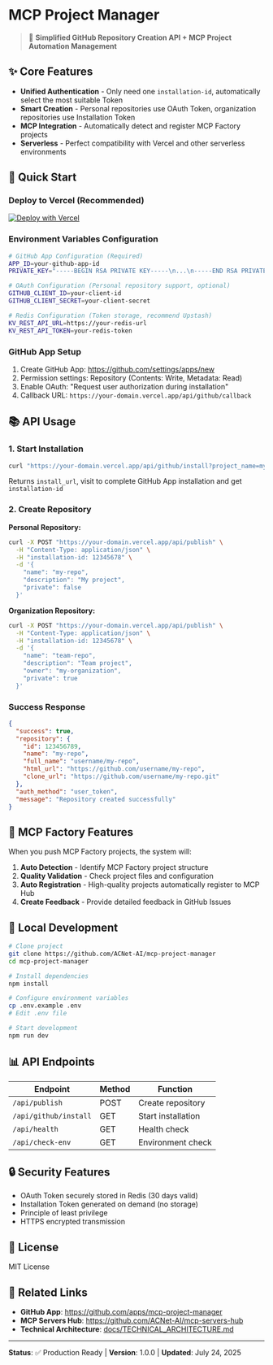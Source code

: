 # MCP Project Manager

> 🚀 **Simplified GitHub Repository Creation API + MCP Project Automation Management**  

## ✨ Core Features

- **Unified Authentication** - Only need one `installation-id`, automatically select the most suitable Token
- **Smart Creation** - Personal repositories use OAuth Token, organization repositories use Installation Token
- **MCP Integration** - Automatically detect and register MCP Factory projects
- **Serverless** - Perfect compatibility with Vercel and other serverless environments

## 🚀 Quick Start

### Deploy to Vercel (Recommended)

[![Deploy with Vercel](https://vercel.com/button)](https://vercel.com/new/clone?repository-url=https://github.com/ACNet-AI/mcp-project-manager)

### Environment Variables Configuration

```bash
# GitHub App Configuration (Required)
APP_ID=your-github-app-id
PRIVATE_KEY="-----BEGIN RSA PRIVATE KEY-----\n...\n-----END RSA PRIVATE KEY-----"

# OAuth Configuration (Personal repository support, optional)
GITHUB_CLIENT_ID=your-client-id
GITHUB_CLIENT_SECRET=your-client-secret

# Redis Configuration (Token storage, recommend Upstash)
KV_REST_API_URL=https://your-redis-url
KV_REST_API_TOKEN=your-redis-token
```

### GitHub App Setup

1. Create GitHub App: https://github.com/settings/apps/new
2. Permission settings: Repository (Contents: Write, Metadata: Read)
3. Enable OAuth: "Request user authorization during installation"
4. Callback URL: `https://your-domain.vercel.app/api/github/callback`

## 📚 API Usage

### 1. Start Installation

```bash
curl "https://your-domain.vercel.app/api/github/install?project_name=my-project"
```

Returns `install_url`, visit to complete GitHub App installation and get `installation-id`

### 2. Create Repository

**Personal Repository:**
```bash
curl -X POST "https://your-domain.vercel.app/api/publish" \
  -H "Content-Type: application/json" \
  -H "installation-id: 12345678" \
  -d '{
    "name": "my-repo",
    "description": "My project",
    "private": false
  }'
```

**Organization Repository:**
```bash
curl -X POST "https://your-domain.vercel.app/api/publish" \
  -H "Content-Type: application/json" \
  -H "installation-id: 12345678" \
  -d '{
    "name": "team-repo",
    "description": "Team project",
    "owner": "my-organization",
    "private": true
  }'
```

### Success Response

```json
{
  "success": true,
  "repository": {
    "id": 123456789,
    "name": "my-repo",
    "full_name": "username/my-repo",
    "html_url": "https://github.com/username/my-repo",
    "clone_url": "https://github.com/username/my-repo.git"
  },
  "auth_method": "user_token",
  "message": "Repository created successfully"
}
```

## 🤖 MCP Factory Features

When you push MCP Factory projects, the system will:

1. **Auto Detection** - Identify MCP Factory project structure
2. **Quality Validation** - Check project files and configuration
3. **Auto Registration** - High-quality projects automatically register to MCP Hub
4. **Create Feedback** - Provide detailed feedback in GitHub Issues

## 🔧 Local Development

```bash
# Clone project
git clone https://github.com/ACNet-AI/mcp-project-manager
cd mcp-project-manager

# Install dependencies
npm install

# Configure environment variables
cp .env.example .env
# Edit .env file

# Start development
npm run dev
```

## 📊 API Endpoints

| Endpoint | Method | Function |
|----------|--------|----------|
| `/api/publish` | POST | Create repository |
| `/api/github/install` | GET | Start installation |
| `/api/health` | GET | Health check |
| `/api/check-env` | GET | Environment check |

## 🔒 Security Features

- OAuth Token securely stored in Redis (30 days valid)
- Installation Token generated on demand (no storage)
- Principle of least privilege
- HTTPS encrypted transmission

## 📄 License

MIT License

## 🔗 Related Links

- **GitHub App**: https://github.com/apps/mcp-project-manager
- **MCP Servers Hub**: https://github.com/ACNet-AI/mcp-servers-hub
- **Technical Architecture**: [docs/TECHNICAL_ARCHITECTURE.md](docs/TECHNICAL_ARCHITECTURE.md)

---

**Status**: ✅ Production Ready | **Version**: 1.0.0 | **Updated**: July 24, 2025
